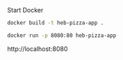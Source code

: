 Start Docker

```bash
docker build -t heb-pizza-app .
```
```bash
docker run -p 8080:80 heb-pizza-app
```
http://localhost:8080
